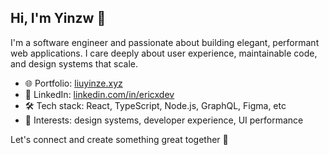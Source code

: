 ## Hi, I'm Yinzw 👋

I'm a software engineer and passionate about building elegant, performant web applications. I care deeply about user experience, maintainable code, and design systems that scale.

- 🌐 Portfolio: [liuyinze.xyz](https://liuyinze.xyz)
- 💼 LinkedIn: [linkedin.com/in/ericxdev](https://www.linkedin.com/in/ericxdev/)
- 🛠 Tech stack: React, TypeScript, Node.js, GraphQL, Figma, etc
- 🧠 Interests: design systems, developer experience, UI performance

Let's connect and create something great together 🚀
<!--
**AssassinLYZ/AssassinLYZ** is a ✨ _special_ ✨ repository because its `README.md` (this file) appears on your GitHub profile.

Here are some ideas to get you started:

- 🔭 I’m currently working on ...
- 🌱 I’m currently learning ...
- 👯 I’m looking to collaborate on ...
- 🤔 I’m looking for help with ...
- 💬 Ask me about ...
- 📫 How to reach me: ...
- 😄 Pronouns: ...
- ⚡ Fun fact: ...
-->
